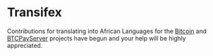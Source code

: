 # Transifex

Contributions for translating into African Languages for the [Bitcoin](https://www.transifex.com/bitcoin/bitcoin/) and [BTCPayServer](https://www.transifex.com/btcpayserver/btcpayserver-website/) projects have begun and your help will be highly appreciated.